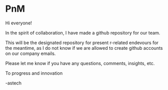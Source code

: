 # PnM
    
Hi everyone!

In the spirit of collaboration, I have made a github repository for our team. 

This will be the designated repository for present r-related endevours for the meantime, as I do not know if we are allowed to create
github accounts on our company emails.

Please let me know if you have any questions, comments, insights, etc.

To progress and innovation

-astech
